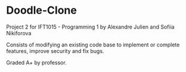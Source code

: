 # Doodle-Clone
Project 2 for IFT1015 - Programming 1 by Alexandre Julien and Sofiia Nikiforova

Consists of modifying an existing code base to implement or complete features, improve security and fix bugs.

Graded A+ by professor.
